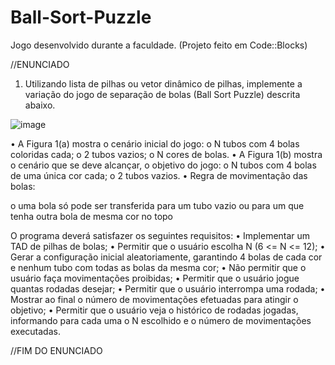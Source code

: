 # Ball-Sort-Puzzle
 Jogo desenvolvido durante a faculdade.
 (Projeto feito em Code::Blocks)
 
 //ENUNCIADO
 
 1) Utilizando lista de pilhas ou vetor dinâmico de pilhas, implemente a variação do jogo de
separação de bolas (Ball Sort Puzzle) descrita abaixo.

![image](https://user-images.githubusercontent.com/91928006/136211557-b9b47188-3f4a-462a-a52b-b702b9294bdc.png)

• A Figura 1(a) mostra o cenário inicial do jogo:
o N tubos com 4 bolas coloridas cada;
o 2 tubos vazios;
o N cores de bolas.
• A Figura 1(b) mostra o cenário que se deve alcançar, o objetivo do jogo:
o N tubos com 4 bolas de uma única cor cada;
o 2 tubos vazios.
• Regra de movimentação das bolas:

o uma bola só pode ser transferida para um tubo vazio ou para um que tenha outra
bola de mesma cor no topo

O programa deverá satisfazer os seguintes requisitos:
• Implementar um TAD de pilhas de bolas;
• Permitir que o usuário escolha N (6 <= N <= 12);
• Gerar a configuração inicial aleatoriamente, garantindo 4 bolas de cada cor e nenhum tubo
com todas as bolas da mesma cor;
• Não permitir que o usuário faça movimentações proibidas;
• Permitir que o usuário jogue quantas rodadas desejar;
• Permitir que o usuário interrompa uma rodada;
• Mostrar ao final o número de movimentações efetuadas para atingir o objetivo;
• Permitir que o usuário veja o histórico de rodadas jogadas, informando para cada uma o N
escolhido e o número de movimentações executadas.

//FIM DO ENUNCIADO
